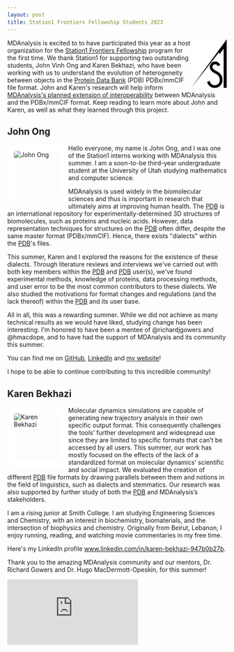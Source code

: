 ```yaml
---
layout: post
title: Station1 Frontiers Fellowship Students 2023
---
```

<p>
<img
src="/public/images/station1_condensed_logo.png"
title="Station1 Logo" alt="Station1 Logo"
style="float: right; height: 8em; " />
</p>

MDAnalysis is excited to to have participated this year as a host organization for the [Station1 Frontiers Fellowship][sff] program for the first time. We thank Station1 for supporting two outstanding students, John Vinh Ong and Karen Bekhazi, who have been working with us to understand the evolution of heterogeneity between objects in the [Protein Data Bank][pdb] (PDB) PDBx/mmCIF file format. John and Karen's research will help inform [MDAnalysis's planned extension of interoperability][interoperability] between MDAnalysis and the PDBx/mmCIF format. Keep reading to learn more about John and Karen, as well as what they learned through this project.

## John Ong

<img
src="https://jong9559.github.io/assets/img/prof_pic.jpg"
title="John Ong" alt="John Ong"
style="float: left; width: 110px; height: 110px; border-radius: 20px; border: 15px solid white" />

Hello everyone, my name is John Ong, and I was one of the Station1 interns working with MDAnalysis this summer. I am a soon-to-be third-year undergraduate student at the University of Utah studying mathematics and computer science.

MDAnalysis is used widely in the biomolecular sciences and thus is important in research that ultimately aims at improving human health. The [PDB][pdb] is an international repository for experimentally-determined 3D structures of biomolecules, such as proteins and nucleic acids. However, data representation techniques for structures on the [PDB][pdb] often differ, despite the same master format (PDBx/mmCIF). Hence, there exists "dialects" within the [PDB][pdb]'s files. 

This summer, Karen and I explored the reasons for the existence of these dialects. Through literature reviews and interviews we've carried out with both key members within the [PDB][pdb] and [PDB][pdb] user(s), we've found experimental methods, knowledge of proteins, data processing methods, and user error to be the most common contributors to these dialects. We also studied the motivations for format changes and regulations (and the lack thereof) within the [PDB][pdb] and its user base. 

All in all, this was a rewarding summer. While we did not achieve as many technical results as we would have liked, studying change has been interesting. I'm honored to have been a mentee of @richardjgowers and @hmacdope, and to have had the support of MDAnalysis and its community this summer. 

You can find me on [GitHub][john-github], [LinkedIn][john-linkedin] and [my website][john-website]! 

I hope to be able to continue contributing to this incredible community!

## Karen Bekhazi

<img
src="https://media.licdn.com/dms/image/D4E03AQFQwVFLzLAabA/profile-displayphoto-shrink_800_800/0/1687266968141?e=1697673600&v=beta&t=G3j-3m42F9Wf3y6G1HafGzJPIHrs6--vqdJMO2y5tWk"
title="Karen Bekhazi" alt="Karen Bekhazi"
style="float: left; width: 110px; height: 110px; border-radius: 20px; border: 15px solid white" />

Molecular dynamics simulations are capable of generating new trajectory analysis in their own specific output format. This consequently challenges the tools’ further development and widespread use since they are limited to specific formats that can’t be accessed by all users. This summer, our work has mostly focused on the effects of the lack of a standardized format on molecular dynamics’ scientific and social impact. We evaluated the creation of different [PDB][pdb] file formats by drawing parallels between them and notions in the field of linguistics, such as dialects and stemmatics. Our research was also supported by further study of both the [PDB][pdb] and MDAnalysis’s stakeholders.

I am a rising junior at Smith College. I am studying Engineering Sciences and Chemistry, with an interest in biochemistry, biomaterials, and the intersection of biophysics and chemistry. Originally from Beirut, Lebanon, I enjoy running, reading, and watching movie commentaries in my free time.

Here's my LinkedIn profile www.linkedin.com/in/karen-bekhazi-947b0b27b.

Thank you to the amazing MDAnalysis community and our mentors, Dr. Richard Gowers and Dr. Hugo MacDermott-Opeskin, for this summer!

![Station1 Capstone Poster](https://github.com/MDAnalysis/MDAnalysis.github.io/tree/master/public/images/SFF2023_PD4_FinalPoster_Bekhazi_Ong.pptx.pdf)

[sff]: https://www.station1.org/sff
[pdb]: https://www.rcsb.org/
[interoperability]: https://www.mdanalysis.org/2020/08/03/roadmap/
[john-github]: https://github.com/jong9559
[john-linkedin]: https://www.linkedin.com/in/john-ong/
[john-website]: https://jong9559.github.io/
